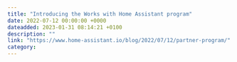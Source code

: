 ```yaml
---
title: "Introducing the Works with Home Assistant program"
date: 2022-07-12 00:00:00 +0000
dateadded: 2023-01-31 08:14:21 +0100
description: ""
link: "https://www.home-assistant.io/blog/2022/07/12/partner-program/"
category:
---
```

